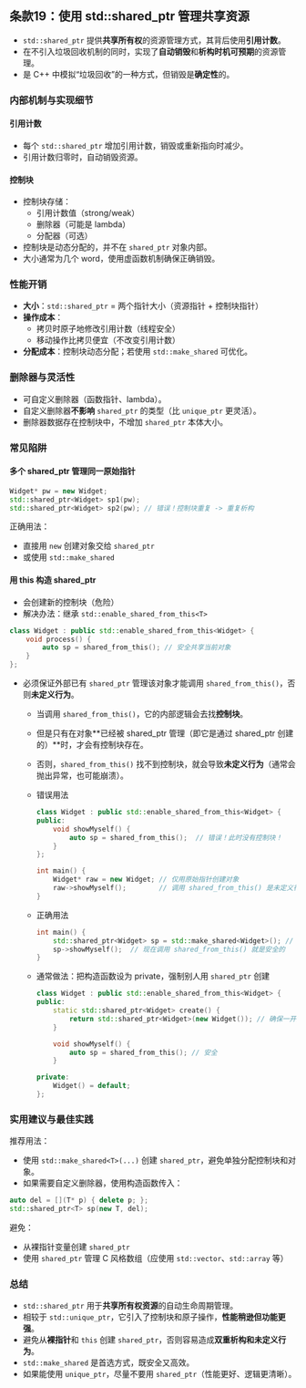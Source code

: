 ## 条款19：使用 std::shared_ptr 管理共享资源

- `std::shared_ptr` 提供**共享所有权**的资源管理方式，其背后使用**引用计数**。
- 在不引入垃圾回收机制的同时，实现了**自动销毁**和**析构时机可预期**的资源管理。
- 是 C++ 中模拟“垃圾回收”的一种方式，但销毁是**确定性**的。

### 内部机制与实现细节

#### 引用计数

- 每个 `std::shared_ptr` 增加引用计数，销毁或重新指向时减少。
- 引用计数归零时，自动销毁资源。

#### 控制块

- 控制块存储：
  - 引用计数值（strong/weak）
  - 删除器（可能是 lambda）
  - 分配器（可选）
- 控制块是动态分配的，并不在 `shared_ptr` 对象内部。
- 大小通常为几个 word，使用虚函数机制确保正确销毁。

### 性能开销

- **大小**：`std::shared_ptr` = 两个指针大小（资源指针 + 控制块指针）
- **操作成本**：
  - 拷贝时原子地修改引用计数（线程安全）
  - 移动操作比拷贝便宜（不改变引用计数）
- **分配成本**：控制块动态分配；若使用 `std::make_shared` 可优化。

### 删除器与灵活性

- 可自定义删除器（函数指针、lambda）。
- 自定义删除器**不影响** `shared_ptr` 的类型（比 `unique_ptr` 更灵活）。
- 删除器数据存在控制块中，不增加 `shared_ptr` 本体大小。

### 常见陷阱

#### 多个 shared_ptr 管理同一原始指针

```cpp
Widget* pw = new Widget;
std::shared_ptr<Widget> sp1(pw);
std::shared_ptr<Widget> sp2(pw); // 错误！控制块重复 -> 重复析构
```

正确用法：

- 直接用 `new` 创建对象交给 `shared_ptr`
- 或使用 `std::make_shared`

#### 用 this 构造 shared_ptr

- 会创建新的控制块（危险）
- 解决办法：继承 `std::enable_shared_from_this<T>`

```cpp
class Widget : public std::enable_shared_from_this<Widget> {
    void process() {
        auto sp = shared_from_this(); // 安全共享当前对象
    }
};
```

- 必须保证外部已有 `shared_ptr` 管理该对象才能调用 `shared_from_this()`，否则**未定义行为**。

  - 当调用 `shared_from_this()`，它的内部逻辑会去找**控制块**。

  - 但是只有在对象**已经被 shared_ptr 管理（即它是通过 shared_ptr 创建的）**时，才会有控制块存在。

  - 否则，`shared_from_this()` 找不到控制块，就会导致**未定义行为**（通常会抛出异常，也可能崩溃）。

  - 错误用法

    ```cpp
    class Widget : public std::enable_shared_from_this<Widget> {
    public:
        void showMyself() {
            auto sp = shared_from_this();  // 错误！此时没有控制块！
        }
    };
    
    int main() {
        Widget* raw = new Widget; // 仅用原始指针创建对象
        raw->showMyself();        // 调用 shared_from_this() 是未定义行为！
    }
    ```

  - 正确用法
  
    ```cpp
    int main() {
        std::shared_ptr<Widget> sp = std::make_shared<Widget>(); // shared_ptr 创建对象
        sp->showMyself();  // 现在调用 shared_from_this() 就是安全的
    }
    ```
  
  - 通常做法：把构造函数设为 private，强制别人用 `shared_ptr` 创建
  
    ```cpp
    class Widget : public std::enable_shared_from_this<Widget> {
    public:
        static std::shared_ptr<Widget> create() {
            return std::shared_ptr<Widget>(new Widget()); // 确保一开始就用 shared_ptr 创建
        }
    
        void showMyself() {
            auto sp = shared_from_this(); // 安全
        }
    
    private:
        Widget() = default;
    };
    ```

### 实用建议与最佳实践

推荐用法：

- 使用 `std::make_shared<T>(...)` 创建 `shared_ptr`，避免单独分配控制块和对象。
- 如果需要自定义删除器，使用构造函数传入：

```cpp
auto del = [](T* p) { delete p; };
std::shared_ptr<T> sp(new T, del);
```

避免：

- 从裸指针变量创建 `shared_ptr`
- 使用 `shared_ptr` 管理 C 风格数组（应使用 `std::vector`、`std::array` 等）

### 总结

- `std::shared_ptr` 用于**共享所有权资源**的自动生命周期管理。
- 相较于 `std::unique_ptr`，它引入了控制块和原子操作，**性能稍逊但功能更强**。
- 避免从**裸指针**和 `this` 创建 `shared_ptr`，否则容易造成**双重析构和未定义行为**。
- `std::make_shared` 是首选方式，既安全又高效。
- 如果能使用 `unique_ptr`，尽量不要用 `shared_ptr`（性能更好、逻辑更清晰）。